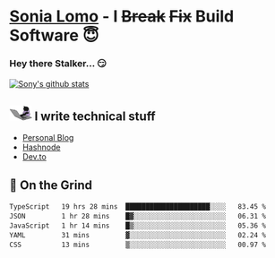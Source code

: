 # [Sonia Lomo](https://sonylomo.github.io/) - I ~~Break~~ ~~Fix~~ Build Software 😇
### Hey there Stalker... 😏 

<a href="https://github.com/sonylomo/github-readme-stats">
  <img align="center" src="https://media.giphy.com/media/lU05nFSW6Y2A/giphy.gif" alt="Sony's github stats" />
</a>

## <img src="assets/devcat.gif" width="40"> I write technical stuff
- [Personal Blog](https://www.sonylomo.dev/blog)
- [Hashnode](https://sonylomo.hashnode.dev/)
- [Dev.to](https://dev.to/sonylomo)

## 🤡 On the Grind
<!--START_SECTION:waka-->

```txt
TypeScript   19 hrs 28 mins  █████████████████████░░░░   83.45 %
JSON         1 hr 28 mins    █▓░░░░░░░░░░░░░░░░░░░░░░░   06.31 %
JavaScript   1 hr 14 mins    █▒░░░░░░░░░░░░░░░░░░░░░░░   05.36 %
YAML         31 mins         ▓░░░░░░░░░░░░░░░░░░░░░░░░   02.24 %
CSS          13 mins         ▒░░░░░░░░░░░░░░░░░░░░░░░░   00.97 %
```

<!--END_SECTION:waka-->

